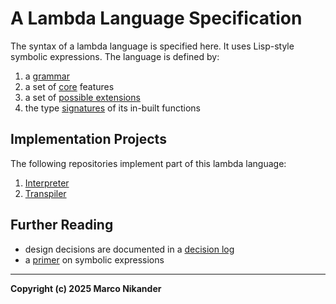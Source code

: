 # A Lambda Language Specification

The syntax of a lambda language is specified here.
It uses Lisp-style symbolic expressions.
The language is defined by:
1. a [grammar](grammar.md)
2. a set of [core](core.md) features
3. a set of [possible extensions](extensions.md)
4. the type [signatures](signatures.md) of its in-built functions

## Implementation Projects

The following repositories implement part of this lambda language:

1. [Interpreter](https://github.com/mnikander/interpreter)
2. [Transpiler](https://github.com/mnikander/transpiler)

## Further Reading
- design decisions are documented in a [decision log](decisions.md)
- a [primer](notes/primer.md) on symbolic expressions

---
**Copyright (c) 2025 Marco Nikander**

